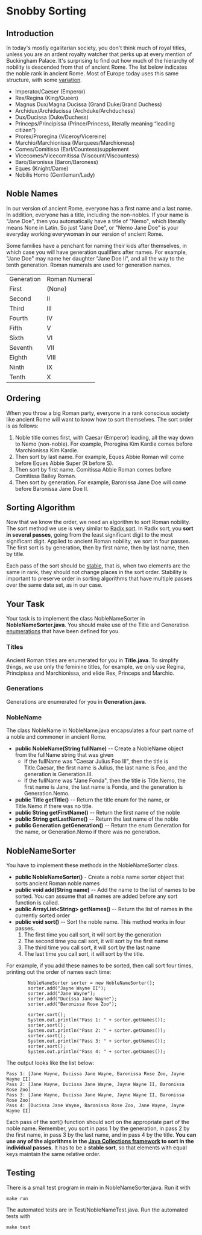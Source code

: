 # Snobby Sorting
<!--- Your assignment is available [here](https://docs.google.com/document/d/1iJGqefga_4C8mRjUBNTLTXqj-YSTO5zywtqEaQ3HaDA/edit#) --->



## Introduction

In today's mostly egalitarian society, you don't think much of royal titles, unless you are an ardent royalty watcher that perks up at every mention of Buckingham Palace. It's surprising to find out how much of the hierarchy of nobility is descended from that of ancient Rome. The list below indicates the noble rank in ancient Rome. Most of Europe today uses this same structure, with some [variation](https://www.titlemax.com/discovery-center/money-finance/royal-titles-around-the-world/).



* Imperator/Caeser (Emperor)
* Rex/Regina (King/Queen)
* Magnus Dux/Magna Ducissa (Grand Duke/Grand Duchess)
* Archidux/Archiducissa (Archduke/Archduchess)
* Dux/Ducissa (Duke/Duchess)
* Princeps/Principissa (Prince/Princess, literally meaning “leading citizen”)
* Prorex/Proregina (Viceroy/Vicereine)
* Marchio/Marchionissa (Marquees/Marchioness)
* Comes/Comitissa (Earl/Countess)supplement
* Vicecomes/Vicecomitissa (Viscount/Viscountess)
* Baro/Baronissa (Baron/Baroness)
* Eques (Knight/Dame)
* Nobilis Homo (Gentleman/Lady)


## Noble Names

In our version of ancient Rome, everyone has a first name and a last name. In addition, everyone has a title, including the non-nobles. If your name is "Jane Doe", then you automatically have a title of "Nemo", which literally means None in Latin. So just "Jane Doe", or "Nemo Jane Doe" is your everyday working everywoman in our version of ancient Rome.

Some families have a penchant for naming their kids after themselves, in which case you will have generation qualifiers after names. For example, "Jane Doe" may name her daughter "Jane Doe II", and all the way to the tenth generation. Roman numerals are used for generation names.


<table>
  <tr>
   <td>Generation
   </td>
   <td>Roman Numeral
   </td>
  </tr>
  <tr>
   <td>First
   </td>
   <td>(None)
   </td>
  </tr>
  <tr>
   <td>Second
   </td>
   <td>II
   </td>
  </tr>
  <tr>
   <td>Third
   </td>
   <td>III
   </td>
  </tr>
  <tr>
   <td>Fourth
   </td>
   <td>IV
   </td>
  </tr>
  <tr>
   <td>Fifth
   </td>
   <td>V
   </td>
  </tr>
  <tr>
   <td>Sixth
   </td>
   <td>VI
   </td>
  </tr>
  <tr>
   <td>Seventh
   </td>
   <td>VII
   </td>
  </tr>
  <tr>
   <td>Eighth
   </td>
   <td>VIII
   </td>
  </tr>
  <tr>
   <td>Ninth
   </td>
   <td>IX
   </td>
  </tr>
  <tr>
   <td>Tenth
   </td>
   <td>X
   </td>
  </tr>
</table>



## Ordering

When you throw a big Roman party, everyone in a rank conscious society like ancient Rome will want to know how to sort themselves. The sort order is as follows:



1. Noble title comes first, with Caesar (Emperor) leading, all the way down to Nemo (non-noble).  For example, Proregina Kim Kardie comes before Marchionissa Kim Kardie.
2. Then sort by last name. For example, Eques Abbie Roman will come before Eques Abbie Super (R before S).
3. Then sort by first name. Comitissa Abbie Roman comes before Comitissa Bailey Roman.
4. Then sort by generation.  For example, Baronissa Jane Doe will come before Baronissa Jane Doe II.


## Sorting Algorithm

Now that we know the order, we need an algorithm to sort Roman nobility. The sort method we use is very similar to [Radix sort](https://en.wikipedia.org/wiki/Radix_sort). In Radix sort, you **sort in several passes**, going from the least significant digit to the most significant digit. Applied to ancient Roman nobility, we sort in four passes. The first sort is by generation, then by first name, then by last name, then by title.

Each pass of the sort should be [stable](https://en.wikipedia.org/wiki/Category:Stable_sorts#:~:text=Stable%20sorting%20algorithms%20maintain%20the,S%20in%20the%20sorted%20list.), that is, when two elements are the same in rank, they should not change places in the sort order. Stability is important to preserve order in sorting algorithms that have multiple passes over the same data set, as in our case.


## Your Task

Your task is to implement the class NobleNameSorter in **NobleNameSorter.java**. You should make use of the Title and Generation [enumerations](https://docs.oracle.com/javase/tutorial/java/javaOO/enum.html) that have been defined for you.


### Titles

Ancient Roman titles are enumerated for you in **Title.java**. To simplify things, we use only the feminine titles, for example, we only use Regina, Principissa and Marchionissa, and elide Rex, Princeps and Marchio.


### Generations

Generations are enumerated for you in **Generation.java**. 


### NobleName

The class NobleName in NobleName.java encapsulates a four part name of a noble and commoner in ancient Rome.



* **public NobleName(String fullName)** -- Create a NobleName object from the fullName string that was given
    * If the fullName was "Caesar Julius Foo III", then the title is Title.Caesar, the first name is Julius, the last name is Foo, and the generation is Generation.III.  
    * If the fullName was "Jane Fonda", then the title is Title.Nemo, the first name is Jane, the last name is Fonda, and the generation is Generation.Nemo.
* **public Title getTitle()** -- Return the title enum for the name, or Title.Nemo if there was no title.
* **public String getFirstName()** -- Return the first name of the noble
* **public String getLastName()** -- Return the last name of the noble
* **public Generation getGeneration()** -- Return the enum Generation for the name, or Generation.Nemo if there was no generation.


## NobleNameSorter

You have to implement these methods in the NobleNameSorter class.



* **public NobleNameSorter()** - Create a noble name sorter object that sorts ancient Roman noble names
* **public void add(String name)** -- Add the name to the list of names to be sorted. You can assume that all names are added before any sort function is called.
* **public ArrayList&lt;String> getNames()** -- Return the list of names in the currently sorted order
* **public void sort()** -- Sort the noble name. This method works in four passes. 
    1. The first time you call sort, it will sort by the generation
    2. The second time you call sort, it will sort by the first name
    3. The third time you call sort, it will sort by the last name
    4. The last time you call sort, it will sort by the title.

For example, if you add these names to be sorted, then call sort four times, printing out the order of names each time:


```
        NobleNameSorter sorter = new NobleNameSorter();
        sorter.add("Jayne Wayne II");
        sorter.add("Jane Wayne");
        sorter.add("Ducissa Jane Wayne");
        sorter.add("Baronissa Rose Zoo");

        sorter.sort();
        System.out.println("Pass 1: " + sorter.getNames());
        sorter.sort();
        System.out.println("Pass 2: " + sorter.getNames());
        sorter.sort();
        System.out.println("Pass 3: " + sorter.getNames());
        sorter.sort();
        System.out.println("Pass 4: " + sorter.getNames());
```


The output looks like the list below:


```
Pass 1: [Jane Wayne, Ducissa Jane Wayne, Baronissa Rose Zoo, Jayne Wayne II]
Pass 2: [Jane Wayne, Ducissa Jane Wayne, Jayne Wayne II, Baronissa Rose Zoo]
Pass 3: [Jane Wayne, Ducissa Jane Wayne, Jayne Wayne II, Baronissa Rose Zoo]
Pass 4: [Ducissa Jane Wayne, Baronissa Rose Zoo, Jane Wayne, Jayne Wayne II]
```


Each pass of the sort() function should sort on the appropriate part of the noble name. Remember, you sort in pass 1 by the generation, in pass 2 by the first name, in pass 3 by the last name, and in pass 4 by the title. **You can use any of the algorithms in the [Java Collections framework](https://docs.oracle.com/javase/tutorial/collections/intro/index.html) to sort in the individual passes.** It has to be a **stable sort**, so that elements with equal keys maintain the same relative order.


## Testing

There is a small test program in main in NobleNameSorter.java. Run it with

	make run

The automated tests are in Test/NobleNameTest.java. Run the automated tests with

	make test

